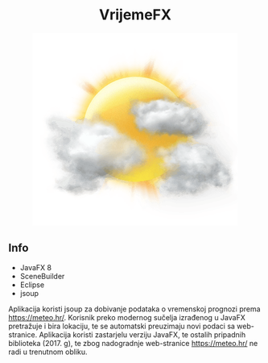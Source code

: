 <div align="center">
<h1>VrijemeFX</h1>
 <img src="src/3s.png"/>
</div>

## Info

* JavaFX 8 
* SceneBuilder
* Eclipse
* jsoup

Aplikacija koristi jsoup za dobivanje podataka o vremenskoj prognozi prema https://meteo.hr/. Korisnik preko modernog sučelja izrađenog u JavaFX pretražuje i bira lokaciju, te se automatski preuzimaju novi podaci sa web-stranice. Aplikacija koristi zastarjelu verziju JavaFX, te ostalih pripadnih biblioteka (2017. g), te zbog nadogradnje web-stranice https://meteo.hr/ ne radi u trenutnom obliku.
